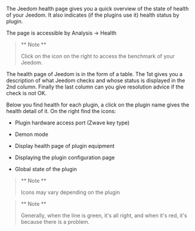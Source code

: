 The Jeedom health page gives you a quick overview of
the state of health of your Jeedom. It also indicates (if the plugins
use it) health status by plugin.

The page is accessible by Analysis → Health

> ** Note **
>
> Click on the icon on the right to access the benchmark of your
> Jeedom.

The health page of Jeedom is in the form of a table. The 1st
gives you a description of what Jeedom checks and whose status
is displayed in the 2nd column. Finally the last column can you
give resolution advice if the check is not OK.

Below you find health for each plugin, a click on the
plugin name gives the health detail of it. On the right
find the icons:

-   Plugin hardware access port (Zwave key type)

-   Demon mode

-   Display health page of plugin equipment

-   Displaying the plugin configuration page

-   Global state of the plugin

> ** Note **
>
> Icons may vary depending on the plugin

> ** Note **
>
> Generally, when the line is green, it's all right,
> and when it's red, it's because there is a problem.
